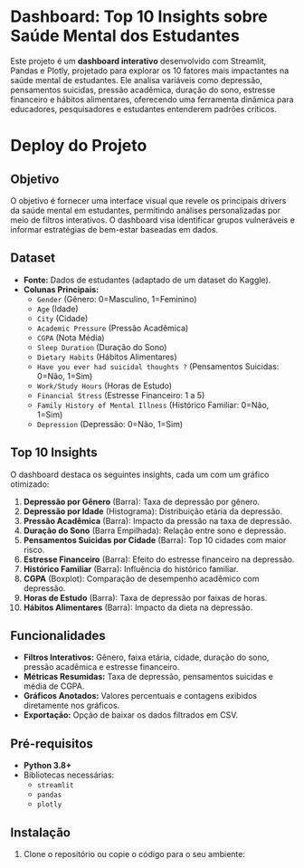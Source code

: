# Dashboard: Top 10 Insights sobre Saúde Mental dos Estudantes

Este projeto é um **dashboard interativo** desenvolvido com Streamlit, Pandas e Plotly, projetado para explorar os 10 fatores mais impactantes na saúde mental de estudantes. Ele analisa variáveis como depressão, pensamentos suicidas, pressão acadêmica, duração do sono, estresse financeiro e hábitos alimentares, oferecendo uma ferramenta dinâmica para educadores, pesquisadores e estudantes entenderem padrões críticos.

# Deploy do Projeto


## Objetivo
O objetivo é fornecer uma interface visual que revele os principais drivers da saúde mental em estudantes, permitindo análises personalizadas por meio de filtros interativos. O dashboard visa identificar grupos vulneráveis e informar estratégias de bem-estar baseadas em dados.

## Dataset
- **Fonte:** Dados de estudantes (adaptado de um dataset do Kaggle).
- **Colunas Principais:**
  - `Gender` (Gênero: 0=Masculino, 1=Feminino)
  - `Age` (Idade)
  - `City` (Cidade)
  - `Academic Pressure` (Pressão Acadêmica)
  - `CGPA` (Nota Média)
  - `Sleep Duration` (Duração do Sono)
  - `Dietary Habits` (Hábitos Alimentares)
  - `Have you ever had suicidal thoughts ?` (Pensamentos Suicidas: 0=Não, 1=Sim)
  - `Work/Study Hours` (Horas de Estudo)
  - `Financial Stress` (Estresse Financeiro: 1 a 5)
  - `Family History of Mental Illness` (Histórico Familiar: 0=Não, 1=Sim)
  - `Depression` (Depressão: 0=Não, 1=Sim)

## Top 10 Insights
O dashboard destaca os seguintes insights, cada um com um gráfico otimizado:
1. **Depressão por Gênero** (Barra): Taxa de depressão por gênero.
2. **Depressão por Idade** (Histograma): Distribuição etária da depressão.
3. **Pressão Acadêmica** (Barra): Impacto da pressão na taxa de depressão.
4. **Duração do Sono** (Barra Empilhada): Relação entre sono e depressão.
5. **Pensamentos Suicidas por Cidade** (Barra): Top 10 cidades com maior risco.
6. **Estresse Financeiro** (Barra): Efeito do estresse financeiro na depressão.
7. **Histórico Familiar** (Barra): Influência do histórico familiar.
8. **CGPA** (Boxplot): Comparação de desempenho acadêmico com depressão.
9. **Horas de Estudo** (Barra): Taxa de depressão por faixas de horas.
10. **Hábitos Alimentares** (Barra): Impacto da dieta na depressão.

## Funcionalidades
- **Filtros Interativos:** Gênero, faixa etária, cidade, duração do sono, pressão acadêmica e estresse financeiro.
- **Métricas Resumidas:** Taxa de depressão, pensamentos suicidas e média de CGPA.
- **Gráficos Anotados:** Valores percentuais e contagens exibidos diretamente nos gráficos.
- **Exportação:** Opção de baixar os dados filtrados em CSV.

## Pré-requisitos
- **Python 3.8+**
- Bibliotecas necessárias:
  - `streamlit`
  - `pandas`
  - `plotly`

## Instalação
1. Clone o repositório ou copie o código para o seu ambiente: